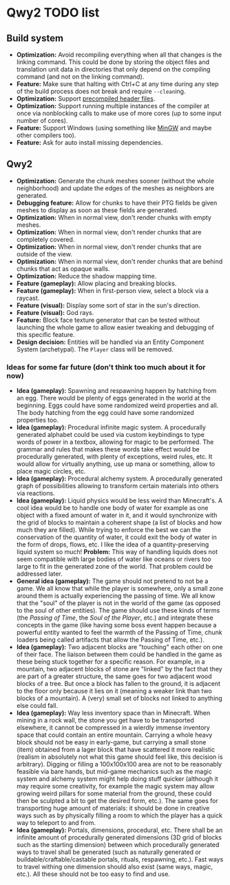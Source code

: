 
# Qwy2 TODO list

## Build system

- **Optimization:** Avoid recompiling everything when all that changes is the linking command. This could be done by storing the object files and translation unit data in directories that only depend on the compiling command (and not on the linking command).
- **Feature:** Make sure that halting with Ctrl+C at any time during any step of the build process does not break and require `--clean`ing.
- **Optimization:** Support [precompiled header files](https://gcc.gnu.org/onlinedocs/gcc/Precompiled-Headers.html).
- **Optimization:** Support running multiple instances of the compiler at once via nonblocking calls to make use of more cores (up to some input number of cores).
- **Feature:** Support Windows (using something like [MinGW](https://www.mingw-w64.org) and maybe other compilers too).
- **Feature:** Ask for auto install missing dependencies.

## Qwy2

- **Optimization:** Generate the chunk meshes sooner (without the whole neighborhood) and update the edges of the meshes as neighbors are generated.
- **Debugging feature:** Allow for chunks to have their PTG fields be given meshes to display as soon as these fields are generated.
- **Optimization:** When in normal view, don't render chunks with empty meshes.
- **Optimization:** When in normal view, don't render chunks that are completely covered.
- **Optimization:** When in normal view, don't render chunks that are outside of the view.
- **Optimization:** When in normal view, don't render chunks that are behind chunks that act as opaque walls.
- **Optimization:** Reduce the shadow mapping time.
- **Feature (gameplay):** Allow placing and breaking blocks.
- **Feature (gameplay):** When in first-person view, select a block via a raycast.
- **Feature (visual):** Display some sort of star in the sun's direction.
- **Feature (visual):** God rays.
- **Feature:** Block face texture generator that can be tested without launching the whole game to allow easier tweaking and debugging of this specific feature.
- **Design decision:** Entities will be handled via an Entity Component System (archetypal). The `Player` class will be removed.

### Ideas for some far future (don't think too much about it for now)

- **Idea (gameplay):** Spawning and respawning happen by hatching from an egg. There would be plenty of eggs generated in the world at the beginning. Eggs could have some randomized weird properties and all. The body hatching from the egg could have some randomized properties too.
- **Idea (gameplay):** Procedural infinite magic system. A procedurally generated alphabet could be used via custom keybindings to type words of power in a textbox, allowing for magic to be performed. The grammar and rules that makes these words take effect would be procedurally generated, with plenty of exceptions, weird rules, etc. It would allow for virtually anything, use up mana or something, allow to place magic circles, etc.
- **Idea (gameplay):** Procedural alchemy system. A procedurally generated graph of possibilities allowing to transform certain materials into others via reactions.
- **Idea (gameplay):** Liquid physics would be less weird than Minecraft's. A cool idea would be to handle one body of water for example as one object with a fixed amount of water in it, and it would synchronize with the grid of blocks to maintain a coherent shape (a list of blocks and how much they are filled). While trying to enforce the best we can the conservation of the quantity of water, it could exit the body of water in the form of drops, flows, etc. I like the idea of a quantity-preserving liquid system so much! **Problem:** This way of handling liquids does not seem compatible with large bodies of water like oceans or rivers too large to fit in the generated zone of the world. That problem could be addressed later.
- **General idea (gameplay):** The game should not pretend to not be a game. We all know that while the player is somewhere, only a small zone around them is actually experiencing the passing of time. We all know that the "soul" of the player is not in the world of the game (as opposed to the soul of other entities). The game should use these kinds of terms (the *Passing of Time*, the *Soul of the Player*, etc.) and integrate these concepts in the game (like having some boss event happen because a powerful entity wanted to feel the warmth of the Passing of Time, chunk loaders being called artifacts that allow the Passing of Time, etc.).
- **Idea (gameplay):** Two adjacent blocks are "touching" each other on one of their face. The liaison between them could be handled in the game as these being stuck together for a specific reason. For example, in a mountain, two adjacent blocks of stone are "linked" by the fact that they are part of a greater structure, the same goes for two adjacent wood blocks of a tree. But once a block has fallen to the ground, it is adjacent to the floor only because it lies on it (meaning a weaker link than two blocks of a mountain). A (very) small set of blocks not linked to anything else could fall.
- **Idea (gameplay):** Way less inventory space than in Minecraft. When mining in a rock wall, the stone you get have to be transported elsewhere, it cannot be compressed in a wierdly immense inventory space that could contain an entire mountain. Carrying a whole heavy block should not be easy in early-game, but carrying a small stone (item) obtained from a lager block that have scattered it more realistic (realism in absolutely not what this game should feel like, this decision is arbitrary). Digging or filling a 100x100x100 area are not to be reasonably feasible via bare hands, but mid-game mechanics such as the magic system and alchemy system might help doing stuff quicker (although it may require some creativity, for example the magic system may allow growing weird pillars for some material from the ground, these could then be sculpted a bit to get the desired form, etc.). The same goes for transporting huge amount of materials: it should be done in creative ways such as by physically filling a room to which the player has a quick way to teleport to and from.
- **Idea (gameplay):** Portals, dimensions, procedural, etc. There shall be an infinite amount of procedurally generated dimensions (3D grid of blocks such as the starting dimension) between which procedurally generated ways to travel shall be generated (such as naturally generated or buildable/craftable/castable portals, rituals, respawning, etc.). Fast ways to travel withing one dimension should also exist (same ways, magic, etc.). All these should not be too easy to find and use.
